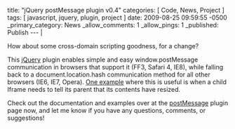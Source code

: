 title: "jQuery postMessage plugin v0.4"
categories: [ Code, News, Project ]
tags: [ javascript, jquery, plugin, project ]
date: 2009-08-25 09:59:55 -0500
_primary_category: News
_allow_comments: 1
_allow_pings: 1
_published: Publish
--- |

How about some cross-domain scripting goodness, for a change?

This [jQuery](http://jquery.com/) plugin enables simple and easy window.postMessage communication in browsers that support it (FF3, Safari 4, IE8), while falling back to a document.location.hash communication method for all other browsers (IE6, IE7, Opera). [One example][iframe] where this is useful is when a child Iframe needs to tell its parent that its contents have resized.

Check out the documentation and examples over at the [postMessage][plugin] plugin page now, and let me know if you have any questions, comments, or suggestions!

  [plugin]: http://benalman.com/projects/jquery-postmessage-plugin/
  [iframe]: http://benalman.com/code/test/js-jquery-postmessage/
